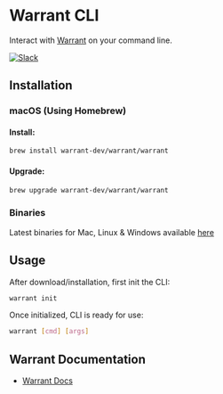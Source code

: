 # Warrant CLI

Interact with [Warrant](https://warrant.dev/) on your command line.

[![Slack](https://img.shields.io/badge/slack-join-brightgreen)](https://join.slack.com/t/warrantcommunity/shared_invite/zt-12g84updv-5l1pktJf2bI5WIKN4_~f4w)

## Installation

### macOS (Using Homebrew)

#### Install:
```bash
brew install warrant-dev/warrant/warrant
```

#### Upgrade:
```bash
brew upgrade warrant-dev/warrant/warrant
```

### Binaries

Latest binaries for Mac, Linux & Windows available [here](https://github.com/warrant-dev/warrant-cli/releases/latest)

## Usage

After download/installation, first init the CLI:

```bash
warrant init
```

Once initialized, CLI is ready for use:

```bash
warrant [cmd] [args]
```

## Warrant Documentation

- [Warrant Docs](https://docs.warrant.dev/)

